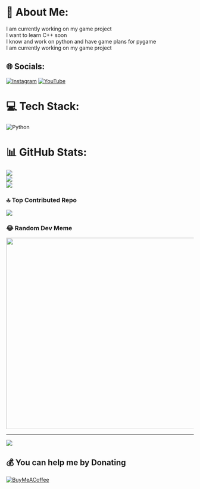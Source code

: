 # 💫 About Me:
I am currently working on my game project<br>I want to learn C++ soon<br>I know and work on python and have game plans for pygame<br>I am currently working on my game project


## 🌐 Socials:
[![Instagram](https://img.shields.io/badge/Instagram-%23E4405F.svg?logo=Instagram&logoColor=white)](https://instagram.com/Hasan_070) [![YouTube](https://img.shields.io/badge/YouTube-%23FF0000.svg?logo=YouTube&logoColor=white)](https://youtube.com/@Hasan510) 

# 💻 Tech Stack:
![Python](https://img.shields.io/badge/python-3670A0?style=for-the-badge&logo=python&logoColor=ffdd54)
# 📊 GitHub Stats:
![](https://github-readme-stats.vercel.app/api?username=HasanAvshar&theme=dark&hide_border=false&include_all_commits=false&count_private=false)<br/>
![](https://github-readme-streak-stats.herokuapp.com/?user=HasanAvshar&theme=dark&hide_border=false)<br/>
![](https://github-readme-stats.vercel.app/api/top-langs/?username=HasanAvshar&theme=dark&hide_border=false&include_all_commits=false&count_private=false&layout=compact)

### 🔝 Top Contributed Repo
![](https://github-contributor-stats.vercel.app/api?username=HasanAvshar&limit=5&theme=dark&combine_all_yearly_contributions=true)

### 😂 Random Dev Meme
<img src="https://rm.up.railway.app/" width="512px"/>

---
[![](https://visitcount.itsvg.in/api?id=HasanAvshar&icon=2&color=1)](https://visitcount.itsvg.in)

  ## 💰 You can help me by Donating
  [![BuyMeACoffee](https://img.shields.io/badge/Buy%20Me%20a%20Coffee-ffdd00?style=for-the-badge&logo=buy-me-a-coffee&logoColor=black)](https://buymeacoffee.com/Hasan) 

  
<!-- Proudly created with GPRM ( https://gprm.itsvg.in ) -->